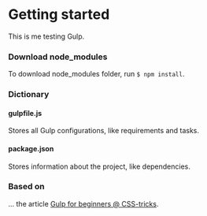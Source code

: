 # Getting started

This is me testing Gulp.

<h3>Download node_modules</h3>
To download node_modules folder, run <code>$ npm install</code>.

<h3>Dictionary</h3>

<h4>gulpfile.js</h4>
Stores all Gulp configurations, like requirements and tasks.

<h4>package.json</h4>
Stores information about the project, like dependencies.

<h3>Based on</h3>
... the article <a href="https://css-tricks.com/gulp-for-beginners/">Gulp for beginners @ CSS-tricks</a>.